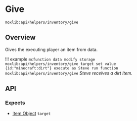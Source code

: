 # Give
`moxlib:api/helpers/inventory/give`

## Overview
Gives the executing player an item from data.

!!! example
    ``` mcfunction
    data modify storage moxlib:api/helpers/inventory/give target set value {id:"minecraft:dirt"}
    execute as Steve run function moxlib:api/helpers/inventory/give
    ```
    *Steve receives a dirt item.*
## API
### Expects
- [Item Object](/types#object) `target`
